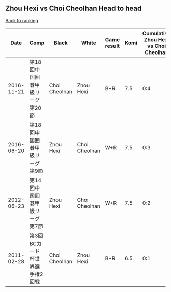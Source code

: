 ## Zhou Hexi vs Choi Cheolhan Head to head

[Back to ranking](../../index.md)




| **Date** | **Comp** | **Black** | **White** | **Game result** | **Komi** | **Cumulative Zhou Hexi vs Choi Cheolhan** | **Zhou Hexi streak** | **Choi Cheolhan streak** | 
| --- | --- | --- | --- | --- | --- | --- | --- | --- |
| 2016-11-21 | 第18回中国囲碁甲級リーグ第20節 | Choi Cheolhan | Zhou Hexi | B+R | 7.5 | 0:4 | 0 | 4 | 
| 2016-06-20 | 第18回中国囲碁甲級リーグ第9節 | Zhou Hexi | Choi Cheolhan | W+R | 7.5 | 0:3 | 0 | 3 | 
| 2012-06-23 | 第14回中国囲碁甲級リーグ第7節 | Zhou Hexi | Choi Cheolhan | W+R | 7.5 | 0:2 | 0 | 2 | 
| 2011-02-28 | 第3回BCカード杯世界選手権2回戦 | Choi Cheolhan | Zhou Hexi | B+R | 6.5 | 0:1 | 0 | 1 |




